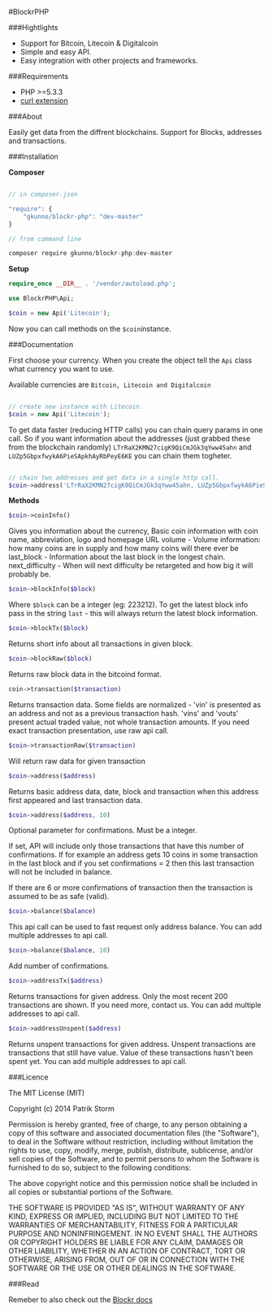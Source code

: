 #BlockrPHP

###Hightlights

- Support for Bitcoin, Litecoin & Digitalcoin
- Simple and easy API.
- Easy integration with other projects and frameworks.

###Requirements

- PHP >=5.3.3
- [curl extension](php.net/curl)

###About

Easily get data from the diffrent blockchains. Support for Blocks, addresses
and transactions.

###Installation

**Composer**
```javascript

// in composer.json

"require": {
    "gkunno/blockr-php": "dev-master"
}

// from command line

composer require gkunno/blockr-php:dev-master

```

**Setup**
```php
require_once __DIR__ . '/vendor/autoload.php';

use BlockrPHP\Api;

$coin = new Api('Litecoin');
```

Now you can call methods on the ```$coin```instance.

###Documentation

First choose your currency. When you create the object tell the ```Api``` class
what currency you want to use.

Available currencies are ```Bitcoin, Litecoin and Digitalcoin```

```php

// create new instance with Litecoin.
$coin = new Api('Litecoin');

```

To get data faster (reducing HTTP calls) you can chain query params in one call. So if you want information about the
addresses (just grabbed these from the blockchain randomly) ```LTrRaX2KMN27cigK9QiCmJGk3qYww45ahn```
and ```LUZp5GbpxfwykA6PieSApkhAyRbPeyE6KE``` you can chain them togheter.

```php

// chain two addresses and get data in a single http call.
$coin->address('LTrRaX2KMN27cigK9QiCmJGk3qYww45ahn, LUZp5GbpxfwykA6PieSApkhAyRbPeyE6KE');

```

**Methods**

```php
$coin->coinInfo()
```

Gives you information about the currency, Basic coin information with coin name, abbreviation,
logo and homepage URL volume - Volume information: how many coins are in supply and how many coins will there ever be
last_block - Information about the last block in the longest chain.
next_difficulty - When will next difficulty be retargeted and how big it will probably be.

```php
$coin->blockInfo($block)
```

Where ```$block``` can be a integer (eg: 223212). To get the latest block info pass in the string ```last``` - this will always return the latest block information.

```php
$coin->blockTx($block)
```

Returns short info about all transactions in given block.

```php
$coin->blockRaw($block)
```

Returns raw block data in the bitcoind format.

```php
coin->transaction($transaction)
```

Returns transaction data. Some fields are normalized - 'vin' is presented as an address and not as a previous transaction hash. 'vins' and 'vouts' present actual traded value, not whole transaction amounts. If you need exact transaction presentation, use raw api call.

```php
$coin->transactionRaw($transaction)
```

Will return raw data for given transaction

```php
$coin->address($address)
```

Returns basic address data, date, block and transaction when this address first appeared and last transaction data.

```php
$coin->address($address, 10)
```

Optional parameter for confirmations. Must be a integer.

If set, API will include only those transactions that have this number of confirmations. If for example an address gets 10 coins in some transaction in the last block and if you set confirmations = 2 then this last transaction will not be included in balance.

If there are 6 or more confirmations of transaction then the transaction is assumed to be as safe (valid).

```php
$coin->balance($balance)
```

This api call can be used to fast request only address balance. You can add multiple addresses to api call.

```php
$coin->balance($balance, 10)
```

Add number of confirmations.


```php
$coin->addressTx($address)
```

Returns transactions for given address. Only the most recent 200 transactions are shown. If you need more, contact us. You can add multiple addresses to api call.

```php
$coin->addressUnspent($address)
```

Returns unspent transactions for given address. Unspent transactions are transactions that still have value. Value of these transactions hasn't been spent yet. You can add multiple addresses to api call.

###Licence

The MIT License (MIT)

Copyright (c) 2014 Patrik Storm

Permission is hereby granted, free of charge, to any person obtaining a copy
of this software and associated documentation files (the "Software"), to deal
in the Software without restriction, including without limitation the rights
to use, copy, modify, merge, publish, distribute, sublicense, and/or sell
copies of the Software, and to permit persons to whom the Software is
furnished to do so, subject to the following conditions:

The above copyright notice and this permission notice shall be included in
all copies or substantial portions of the Software.

THE SOFTWARE IS PROVIDED "AS IS", WITHOUT WARRANTY OF ANY KIND, EXPRESS OR
IMPLIED, INCLUDING BUT NOT LIMITED TO THE WARRANTIES OF MERCHANTABILITY,
FITNESS FOR A PARTICULAR PURPOSE AND NONINFRINGEMENT. IN NO EVENT SHALL THE
AUTHORS OR COPYRIGHT HOLDERS BE LIABLE FOR ANY CLAIM, DAMAGES OR OTHER
LIABILITY, WHETHER IN AN ACTION OF CONTRACT, TORT OR OTHERWISE, ARISING FROM,
OUT OF OR IN CONNECTION WITH THE SOFTWARE OR THE USE OR OTHER DEALINGS IN
THE SOFTWARE.

###Read

Remeber to also check out the [Blockr docs](blockr.io/documentation/api)